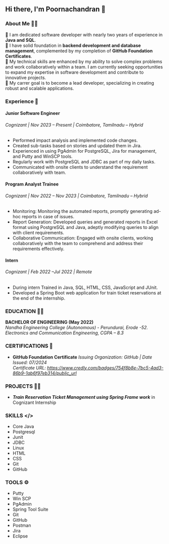 ## Hi there, I'm Poornachandran 👋

 ### About Me 🧑‍💼
 🍃 I am dedicated software developer with nearly two years of experience in **Java and SQL**.<br> 🍃 I have solid foundation in **backend development and database management**, complemented by my completion of **GitHub Foundation Certificates**. <br> 🍃 My technical skills are enhanced by my ability to solve complex problems and work  collaboratively within a team. I am currently seeking opportunities to expand my expertise in software development and contribute to innovative projects. <br> 🍃 My carrer goal is to become a lead  developer, specializing in creating robust and scalable applications.

### Experience 💼

#### Junior Software Engineer 
###### _Cognizant | Nov 2023 – Present | Coimbatore, Tamilnadu – Hybrid_
- Performed impact analysis and implemented code changes.
- Created sub-tasks based on stories and updated them in Jira.
- Experienced in using PgAdmin for PostgreSQL, Jira for management, and Putty and WinSCP
tools.
- Regularly work with PostgreSQL and JDBC as part of my daily tasks.
- Communicated with onsite clients to understand the requirement collaboratively with
team.
#### Program Analyst Trainee 
 ###### _Cognizant | Nov 2022 – Nov 2023 | Coimbatore, Tamilnadu – Hybrid_
- Monitoring: Monitoring the automated reports, promptly generating ad-hoc reports in
case of issues.
- Report Generation: Developed queries and generated reports in Excel format using
PostgreSQL and Java, adeptly modifying queries to align with client requirements.
- Collaborative Communication: Engaged with onsite clients, working collaboratively with
the team to comprehend and address their requirements effectively.
#### Intern 
###### _Cognizant | Feb 2022 –Jul 2022 | Remote_
- During intern Trained in Java, SQL, HTML, CSS, JavaScript and JUnit.
- Developed a Spring Boot web application for train ticket reservations at the end of the
internship.

### EDUCATION 🧑‍🎓
**BACHELOR OF ENGINEERING (May 2022)** <br>
*Nandha Engineering College (Autonomous)*   -      _Perundurai, Erode -52._ <br>
*Electronics and Communication Engineering, CGPA – 8.3* <br>



### CERTIFICATIONS 📜
- **GitHub Foundation Certificate**
 _Issuing Organization: GitHub | Date Issued: 07/2024 <br> Certificate URL: https://www.credly.com/badges/754f8b8e-7bc5-4ad3-86b9-1ab6f97eb314/public_url_

### PROJECTS 👨‍💻
- **_Train Reservation Ticket Management using Spring Frame work_** in Cognizant Internship

### SKILLS </>
- Core Java
- Postgresql
- Junit
- JDBC
- Linux
- HTML
- CSS
- Git
- GitHub

### TOOLS ⚙️
- Putty
- Win SCP
- PgAdmin
- Spring Tool Suite
- Git
- GitHub
- Postman
- Jira
- Eclipse



